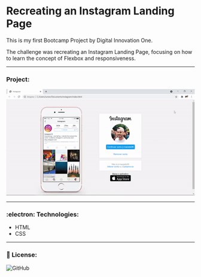 # Recreating an Instagram Landing Page

This is my first Bootcamp Project by Digital Innovation One.

The challenge was recreating an Instagram Landing Page, focusing on how to learn the concept of Flexbox and responsiveness.
***
### Project:

<p align="center">
  <img src="instagram-clone.gif">
</p>

***

### :electron:	 Technologies:
- HTML
- CSS
***
### 📑 License:
![GitHub](https://img.shields.io/github/license/juniormacedo91/clone-instagram)
